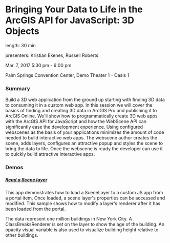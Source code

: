 # Bringing Your Data to Life in the ArcGIS API for JavaScript: 3D Objects

length: 30 min

presenters: Kristian Ekenes, Russell Roberts

Mar. 7, 2017 5:30 pm - 6:00 pm

Palm Springs Convention Center, Demo Theater 1 - Oasis 1

### Summary

Build a 3D web application from the ground up starting with finding 3D data to consuming it in a custom web app. In this session we will cover the basics of finding and creating 3D data in ArcGIS Pro and publishing it to ArcGIS Online. We'll show how to programmatically create 3D web apps with the ArcGIS API for JavaScript and how the WebScene API can significantly ease the development experience. Using configured webscenes as the basis of  your applications minimizes the amount of code needed to build interactive web apps. The webscene author creates the scene, adds layers, configures an attractive popup and styles the scene to bring the data to life. Once the webscene is ready the developer can use it to quickly build attractive interactive apps.

### Demos

##### [Read a Scene layer](https://ekenes.github.io/conferences/ds-2017/3d-objects/demos/scene-layer/)

This app demonstrates how to load a SceneLayer to a custom JS app from a portal item. Once loaded, a scene layer's properties can be accessed and modified. This sample shows how to modify a layer's renderer after it has been loaded from the portal.

The data represent one million buildings in New York City. A ClassBreaksRenderer is set on the layer to show the age of the building. An opacity visual variable is also used to visualize building height relative to other buildings.
